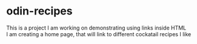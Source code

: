 # odin-recipes
This is a project I am working on demonstrating using links inside HTML  
I am creating a home page, that will link to different cockatail recipes I like